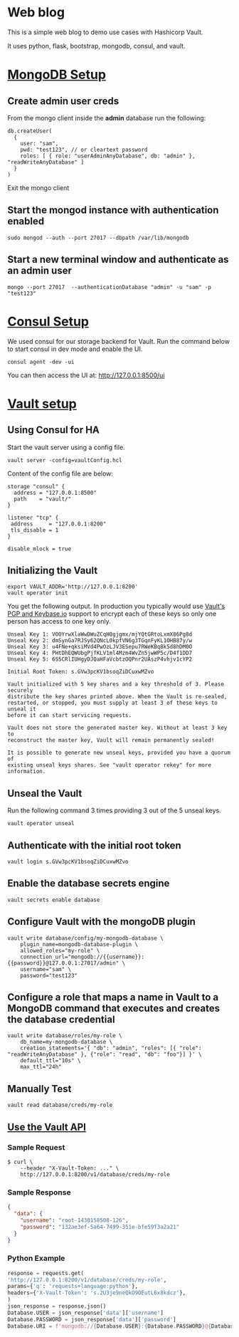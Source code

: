 Web blog
========

This is a simple web blog to demo use cases with Hashicorp Vault.

It uses python, flask, bootstrap, mongodb, consul, and vault.

# [MongoDB Setup](https://docs.mongodb.com/manual/tutorial/enable-authentication/)

## Create admin user creds
From the mongo client inside the __admin__ database run the following:
```shell
db.createUser(
  {
    user: "sam",
    pwd: "test123", // or cleartext password
    roles: [ { role: "userAdminAnyDatabase", db: "admin" }, "readWriteAnyDatabase" ]
  }
)
```
Exit the mongo client
## Start the mongod instance with authentication enabled
```shell
sudo mongod --auth --port 27017 --dbpath /var/lib/mongodb
```

## Start a new terminal window and authenticate as an admin user
```shell
mongo --port 27017  --authenticationDatabase "admin" -u "sam" -p "test123"
```

# [Consul Setup](https://learn.hashicorp.com/consul/getting-started/agent)

We used consul for our storage backend for Vault. Run the command below to start consul in dev mode and enable the UI.
```shell
consul agent -dev -ui
```

You can then access the UI at:
http://127.0.0.1:8500/ui

# [Vault setup](https://www.vaultproject.io/docs/secrets/databases/mongodb.html)

## Using Consul for HA
Start the vault server using a config file. 
```shell
vault server -config=vaultConfig.hcl
```
Content of the config file are below:
```shell
storage "consul" {
  address = "127.0.0.1:8500"
  path    = "vault/"
}

listener "tcp" {
 address     = "127.0.0.1:8200"
 tls_disable = 1
}

disable_mlock = true
```
## Initializing the Vault

```shell
export VAULT_ADDR='http://127.0.0.1:8200'
vault operator init
```
You get the following output. In production you typically would use [Vault's PGP and Keybase.io](https://www.vaultproject.io/docs/concepts/pgp-gpg-keybase.html) support to encrypt each of these keys so only one person has access to one key only.
```
Unseal Key 1: VOOYrwXlaWwDWuZCqH0gjgmx/mjYQtGRtoLxmX86Pg8d
Unseal Key 2: dmSynGa7RJSy62QNcL0kpfVN6g3TGqnFyKL1OHB87y/w
Unseal Key 3: u4FNe+qksiMVd4PwOzLJV3ESepu7RWeKBq8k5d8hDM0O
Unseal Key 4: PHtDhEQWUbgPjfKLV1ml4Mzm4WvZn5jwWP5c/D4f1DD7
Unseal Key 5: 6S5CRlIUHgyDJQaHFaVcbtzOQPnr2UAszP4vhjv1cYP2

Initial Root Token: s.GVw3pcKV1bsoqZiDCuxwMZvo

Vault initialized with 5 key shares and a key threshold of 3. Please securely
distribute the key shares printed above. When the Vault is re-sealed,
restarted, or stopped, you must supply at least 3 of these keys to unseal it
before it can start servicing requests.

Vault does not store the generated master key. Without at least 3 key to
reconstruct the master key, Vault will remain permanently sealed!

It is possible to generate new unseal keys, provided you have a quorum of
existing unseal keys shares. See "vault operator rekey" for more information.
```

## Unseal the Vault
Run the following command 3 times providing 3 out of the 5 unseal keys.
```shell
vault operator unseal
```

## Authenticate with the initial root token
```shell
vault login s.GVw3pcKV1bsoqZiDCuxwMZvo
```

## Enable the database secrets engine
```shell
vault secrets enable database
```

## Configure Vault with the mongoDB plugin
```shell
vault write database/config/my-mongodb-database \
    plugin_name=mongodb-database-plugin \
    allowed_roles="my-role" \
    connection_url="mongodb://{{username}}:{{password}}@127.0.0.1:27017/admin" \
    username="sam" \
    password="test123"
```

## Configure a role that maps a name in Vault to a MongoDB command that executes and creates the database credential
```shell
vault write database/roles/my-role \
    db_name=my-mongodb-database \
    creation_statements='{ "db": "admin", "roles": [{ "role": "readWriteAnyDatabase" }, {"role": "read", "db": "foo"}] }' \
    default_ttl="10s" \
    max_ttl="24h"
```

## Manually Test
```shell
vault read database/creds/my-role
```

## [Use the Vault API](https://www.vaultproject.io/api/secret/databases/index.html#generate-credentials)
### Sample Request
```shell
$ curl \
    --header "X-Vault-Token: ..." \
    http://127.0.0.1:8200/v1/database/creds/my-role
```

### Sample Response
```json
{
  "data": {
    "username": "root-1430158508-126",
    "password": "132ae3ef-5a64-7499-351e-bfe59f3a2a21"
  }
}
```

### Python Example
```python
response = requests.get(
'http://127.0.0.1:8200/v1/database/creds/my-role',
params={'q': 'requests+language:python'},
headers={'X-Vault-Token': 's.2U3je9neQkO9OEutL6x8kdcz'},
)
json_response = response.json()
Database.USER = json_response['data']['username']
Database.PASSWORD = json_response['data']['password']
Database.URI = f'mongodb://{Database.USER}:{Database.PASSWORD}@{Database.SERVER}:{Database.PORT}'
```
